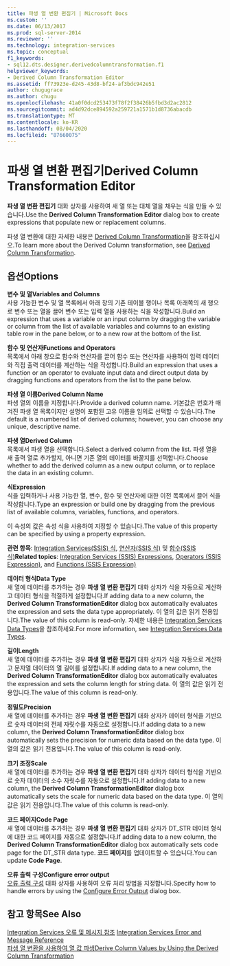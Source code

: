 ```yaml
---
title: 파생 열 변환 편집기 | Microsoft Docs
ms.custom: ''
ms.date: 06/13/2017
ms.prod: sql-server-2014
ms.reviewer: ''
ms.technology: integration-services
ms.topic: conceptual
f1_keywords:
- sql12.dts.designer.derivedcolumntransformation.f1
helpviewer_keywords:
- Derived Column Transformation Editor
ms.assetid: ff73923e-d245-43d8-bf24-af3bdc942e51
author: chugugrace
ms.author: chugu
ms.openlocfilehash: 41a0f0dcd253473f78f2f38426b5fbd3d2ac2812
ms.sourcegitcommit: ad4d92dce894592a259721a1571b1d8736abacdb
ms.translationtype: MT
ms.contentlocale: ko-KR
ms.lasthandoff: 08/04/2020
ms.locfileid: "87660075"
---
```

# <a name="derived-column-transformation-editor"></a><span data-ttu-id="aa8e9-102">파생 열 변환 편집기</span><span class="sxs-lookup"><span data-stu-id="aa8e9-102">Derived Column Transformation Editor</span></span>
  <span data-ttu-id="aa8e9-103">**파생 열 변환 편집기** 대화 상자를 사용하여 새 열 또는 대체 열을 채우는 식을 만들 수 있습니다.</span><span class="sxs-lookup"><span data-stu-id="aa8e9-103">Use the **Derived Column Transformation Editor** dialog box to create expressions that populate new or replacement columns.</span></span>  
  
 <span data-ttu-id="aa8e9-104">파생 열 변환에 대한 자세한 내용은 [Derived Column Transformation](data-flow/transformations/derived-column-transformation.md)을 참조하십시오.</span><span class="sxs-lookup"><span data-stu-id="aa8e9-104">To learn more about the Derived Column transformation, see [Derived Column Transformation](data-flow/transformations/derived-column-transformation.md).</span></span>  
  
## <a name="options"></a><span data-ttu-id="aa8e9-105">옵션</span><span class="sxs-lookup"><span data-stu-id="aa8e9-105">Options</span></span>  
 <span data-ttu-id="aa8e9-106">**변수 및 열**</span><span class="sxs-lookup"><span data-stu-id="aa8e9-106">**Variables and Columns**</span></span>  
 <span data-ttu-id="aa8e9-107">사용 가능한 변수 및 열 목록에서 아래 창의 기존 테이블 행이나 목록 아래쪽의 새 행으로 변수 또는 열을 끌어 변수 또는 입력 열을 사용하는 식을 작성합니다.</span><span class="sxs-lookup"><span data-stu-id="aa8e9-107">Build an expression that uses a variable or an input column by dragging the variable or column from the list of available variables and columns to an existing table row in the pane below, or to a new row at the bottom of the list.</span></span>  
  
 <span data-ttu-id="aa8e9-108">**함수 및 연산자**</span><span class="sxs-lookup"><span data-stu-id="aa8e9-108">**Functions and Operators**</span></span>  
 <span data-ttu-id="aa8e9-109">목록에서 아래 창으로 함수와 연산자를 끌어 함수 또는 연산자를 사용하여 입력 데이터와 직접 출력 데이터를 계산하는 식을 작성합니다.</span><span class="sxs-lookup"><span data-stu-id="aa8e9-109">Build an expression that uses a function or an operator to evaluate input data and direct output data by dragging functions and operators from the list to the pane below.</span></span>  
  
 <span data-ttu-id="aa8e9-110">**파생 열 이름**</span><span class="sxs-lookup"><span data-stu-id="aa8e9-110">**Derived Column Name**</span></span>  
 <span data-ttu-id="aa8e9-111">파생 열의 이름을 지정합니다.</span><span class="sxs-lookup"><span data-stu-id="aa8e9-111">Provide a derived column name.</span></span> <span data-ttu-id="aa8e9-112">기본값은 번호가 매겨진 파생 열 목록이지만 설명이 포함된 고유 이름을 임의로 선택할 수 있습니다.</span><span class="sxs-lookup"><span data-stu-id="aa8e9-112">The default is a numbered list of derived columns; however, you can choose any unique, descriptive name.</span></span>  
  
 <span data-ttu-id="aa8e9-113">**파생 열**</span><span class="sxs-lookup"><span data-stu-id="aa8e9-113">**Derived Column**</span></span>  
 <span data-ttu-id="aa8e9-114">목록에서 파생 열을 선택합니다.</span><span class="sxs-lookup"><span data-stu-id="aa8e9-114">Select a derived column from the list.</span></span> <span data-ttu-id="aa8e9-115">파생 열을 새 출력 열로 추가할지, 아니면 기존 열의 데이터를 바꿀지를 선택합니다.</span><span class="sxs-lookup"><span data-stu-id="aa8e9-115">Choose whether to add the derived column as a new output column, or to replace the data in an existing column.</span></span>  
  
 <span data-ttu-id="aa8e9-116">**식**</span><span class="sxs-lookup"><span data-stu-id="aa8e9-116">**Expression**</span></span>  
 <span data-ttu-id="aa8e9-117">식을 입력하거나 사용 가능한 열, 변수, 함수 및 연산자에 대한 이전 목록에서 끌어 식을 작성합니다.</span><span class="sxs-lookup"><span data-stu-id="aa8e9-117">Type an expression or build one by dragging from the previous list of available columns, variables, functions, and operators.</span></span>  
  
 <span data-ttu-id="aa8e9-118">이 속성의 값은 속성 식을 사용하여 지정할 수 있습니다.</span><span class="sxs-lookup"><span data-stu-id="aa8e9-118">The value of this property can be specified by using a property expression.</span></span>  
  
 <span data-ttu-id="aa8e9-119">**관련 항목**: [Integration Services&#40;SSIS&#41; 식](expressions/integration-services-ssis-expressions.md), [연산자&#40;SSIS 식&#41;](expressions/operators-ssis-expression.md) 및 [함수&#40;SSIS 식&#41;](expressions/functions-ssis-expression.md)</span><span class="sxs-lookup"><span data-stu-id="aa8e9-119">**Related topics**: [Integration Services &#40;SSIS&#41; Expressions](expressions/integration-services-ssis-expressions.md), [Operators &#40;SSIS Expression&#41;](expressions/operators-ssis-expression.md), and [Functions &#40;SSIS Expression&#41;](expressions/functions-ssis-expression.md)</span></span>  
  
 <span data-ttu-id="aa8e9-120">**데이터 형식**</span><span class="sxs-lookup"><span data-stu-id="aa8e9-120">**Data Type**</span></span>  
 <span data-ttu-id="aa8e9-121">새 열에 데이터를 추가하는 경우 **파생 열 변환 편집기** 대화 상자가 식을 자동으로 계산하고 데이터 형식을 적절하게 설정합니다.</span><span class="sxs-lookup"><span data-stu-id="aa8e9-121">If adding data to a new column, the **Derived Column TransformationEditor** dialog box automatically evaluates the expression and sets the data type appropriately.</span></span> <span data-ttu-id="aa8e9-122">이 열의 값은 읽기 전용입니다.</span><span class="sxs-lookup"><span data-stu-id="aa8e9-122">The value of this column is read-only.</span></span> <span data-ttu-id="aa8e9-123">자세한 내용은 [Integration Services Data Types](data-flow/integration-services-data-types.md)을 참조하세요.</span><span class="sxs-lookup"><span data-stu-id="aa8e9-123">For more information, see [Integration Services Data Types](data-flow/integration-services-data-types.md).</span></span>  
  
 <span data-ttu-id="aa8e9-124">**길이**</span><span class="sxs-lookup"><span data-stu-id="aa8e9-124">**Length**</span></span>  
 <span data-ttu-id="aa8e9-125">새 열에 데이터를 추가하는 경우 **파생 열 변환 편집기** 대화 상자가 식을 자동으로 계산하고 문자열 데이터의 열 길이를 설정합니다.</span><span class="sxs-lookup"><span data-stu-id="aa8e9-125">If adding data to a new column, the **Derived Column TransformationEditor** dialog box automatically evaluates the expression and sets the column length for string data.</span></span> <span data-ttu-id="aa8e9-126">이 열의 값은 읽기 전용입니다.</span><span class="sxs-lookup"><span data-stu-id="aa8e9-126">The value of this column is read-only.</span></span>  
  
 <span data-ttu-id="aa8e9-127">**정밀도**</span><span class="sxs-lookup"><span data-stu-id="aa8e9-127">**Precision**</span></span>  
 <span data-ttu-id="aa8e9-128">새 열에 데이터를 추가하는 경우 **파생 열 변환 편집기** 대화 상자가 데이터 형식을 기반으로 숫자 데이터의 전체 자릿수를 자동으로 설정합니다.</span><span class="sxs-lookup"><span data-stu-id="aa8e9-128">If adding data to a new column, the **Derived Column TransformationEditor** dialog box automatically sets the precision for numeric data based on the data type.</span></span> <span data-ttu-id="aa8e9-129">이 열의 값은 읽기 전용입니다.</span><span class="sxs-lookup"><span data-stu-id="aa8e9-129">The value of this column is read-only.</span></span>  
  
 <span data-ttu-id="aa8e9-130">**크기 조정**</span><span class="sxs-lookup"><span data-stu-id="aa8e9-130">**Scale**</span></span>  
 <span data-ttu-id="aa8e9-131">새 열에 데이터를 추가하는 경우 **파생 열 변환 편집기** 대화 상자가 데이터 형식을 기반으로 숫자 데이터의 소수 자릿수를 자동으로 설정합니다.</span><span class="sxs-lookup"><span data-stu-id="aa8e9-131">If adding data to a new column, the **Derived Column TransformationEditor** dialog box automatically sets the scale for numeric data based on the data type.</span></span> <span data-ttu-id="aa8e9-132">이 열의 값은 읽기 전용입니다.</span><span class="sxs-lookup"><span data-stu-id="aa8e9-132">The value of this column is read-only.</span></span>  
  
 <span data-ttu-id="aa8e9-133">**코드 페이지**</span><span class="sxs-lookup"><span data-stu-id="aa8e9-133">**Code Page**</span></span>  
 <span data-ttu-id="aa8e9-134">새 열에 데이터를 추가하는 경우 **파생 열 변환 편집기** 대화 상자가 DT_STR 데이터 형식에 대한 코드 페이지를 자동으로 설정합니다.</span><span class="sxs-lookup"><span data-stu-id="aa8e9-134">If adding data to a new column, the **Derived Column TransformationEditor** dialog box automatically sets code page for the DT_STR data type.</span></span> <span data-ttu-id="aa8e9-135">**코드 페이지**를 업데이트할 수 있습니다.</span><span class="sxs-lookup"><span data-stu-id="aa8e9-135">You can update **Code Page**.</span></span>  
  
 <span data-ttu-id="aa8e9-136">**오류 출력 구성**</span><span class="sxs-lookup"><span data-stu-id="aa8e9-136">**Configure error output**</span></span>  
 <span data-ttu-id="aa8e9-137">[오류 출력 구성](../../2014/integration-services/configure-error-output.md) 대화 상자를 사용하여 오류 처리 방법을 지정합니다.</span><span class="sxs-lookup"><span data-stu-id="aa8e9-137">Specify how to handle errors by using the [Configure Error Output](../../2014/integration-services/configure-error-output.md) dialog box.</span></span>  
  
## <a name="see-also"></a><span data-ttu-id="aa8e9-138">참고 항목</span><span class="sxs-lookup"><span data-stu-id="aa8e9-138">See Also</span></span>  
 <span data-ttu-id="aa8e9-139">[Integration Services 오류 및 메시지 참조](../../2014/integration-services/integration-services-error-and-message-reference.md) </span><span class="sxs-lookup"><span data-stu-id="aa8e9-139">[Integration Services Error and Message Reference](../../2014/integration-services/integration-services-error-and-message-reference.md) </span></span>  
 [<span data-ttu-id="aa8e9-140">파생 열 변환을 사용하여 열 값 파생</span><span class="sxs-lookup"><span data-stu-id="aa8e9-140">Derive Column Values by Using the Derived Column Transformation</span></span>](data-flow/transformations/derive-column-values-by-using-the-derived-column-transformation.md)  
  
  
